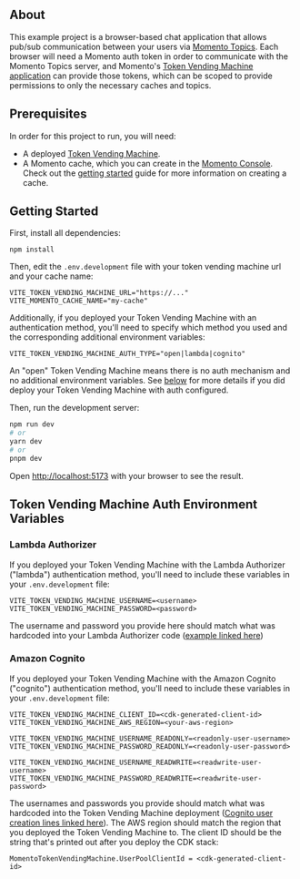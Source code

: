 ## About

This example project is a browser-based chat application that allows pub/sub communication between your users via [Momento Topics](https://docs.momentohq.com/introduction/momento-topics). Each browser will need a Momento auth token in order to communicate with the Momento Topics server, and Momento's [Token Vending Machine application](https://github.com/momentohq/client-sdk-javascript/tree/main/examples/nodejs/token-vending-machine) can provide those tokens, which can be scoped to provide permissions to only the necessary caches and topics.

## Prerequisites

In order for this project to run, you will need:

- A deployed [Token Vending Machine](https://github.com/momentohq/client-sdk-javascript/tree/main/examples/nodejs/token-vending-machine).
- A Momento cache, which you can create in the [Momento Console](https://console.gomomento.com). Check out the [getting started](https://docs.momentohq.com/getting-started) guide for more information on creating a cache.

## Getting Started

First, install all dependencies:

```
npm install
```

Then, edit the `.env.development` file with your token vending machine url and your cache name:

```
VITE_TOKEN_VENDING_MACHINE_URL="https://..."
VITE_MOMENTO_CACHE_NAME="my-cache"
```

Additionally, if you deployed your Token Vending Machine with an authentication method, you'll need to specify which method you used and the corresponding additional environment variables:

```
VITE_TOKEN_VENDING_MACHINE_AUTH_TYPE="open|lambda|cognito"
```

An "open" Token Vending Machine means there is no auth mechanism and no additional environment variables. See [below](#token-vending-machine-auth-environment-variables) for more details if you did deploy your Token Vending Machine with auth configured.

Then, run the development server:

```bash
npm run dev
# or
yarn dev
# or
pnpm dev
```

Open [http://localhost:5173](http://localhost:5173) with your browser to see the result.

## Token Vending Machine Auth Environment Variables

### Lambda Authorizer

If you deployed your Token Vending Machine with the Lambda Authorizer ("lambda") authentication method, you'll need to include these variables in your `.env.development` file:

```
VITE_TOKEN_VENDING_MACHINE_USERNAME=<username>
VITE_TOKEN_VENDING_MACHINE_PASSWORD=<password>
```

The username and password you provide here should match what was hardcoded into your Lambda Authorizer code ([example linked here](https://github.com/momentohq/client-sdk-javascript/blob/main/examples/nodejs/token-vending-machine/lambda/authorizer/authorizer.ts))

### Amazon Cognito

If you deployed your Token Vending Machine with the Amazon Cognito ("cognito") authentication method, you'll need to include these variables in your `.env.development` file:

```
VITE_TOKEN_VENDING_MACHINE_CLIENT_ID=<cdk-generated-client-id>
VITE_TOKEN_VENDING_MACHINE_AWS_REGION=<your-aws-region>

VITE_TOKEN_VENDING_MACHINE_USERNAME_READONLY=<readonly-user-username>
VITE_TOKEN_VENDING_MACHINE_PASSWORD_READONLY=<readonly-user-password>

VITE_TOKEN_VENDING_MACHINE_USERNAME_READWRITE=<readwrite-user-username>
VITE_TOKEN_VENDING_MACHINE_PASSWORD_READWRITE=<readwrite-user-password>
```

The usernames and passwords you provide should match what was hardcoded into the Token Vending Machine deployment ([Cognito user creation lines linked here](https://github.com/momentohq/client-sdk-javascript/blob/main/examples/nodejs/token-vending-machine/infrastructure/lib/token-vending-machine-stack.ts#L134)). 
The AWS region should match the region that you deployed the Token Vending Machine to.
The client ID should be the string that's printed out after you deploy the CDK stack:

```
MomentoTokenVendingMachine.UserPoolClientId = <cdk-generated-client-id>
```

